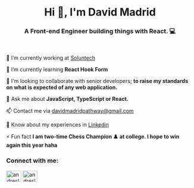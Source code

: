 <h1 align="center">Hi 👋, I'm David Madrid</h1>

<h3 align="center">A Front-end Engineer building things with React. 💻</h3> <br>

🔭 I’m currently working at [Soluntech](https://www.soluntech.com/)

🌱 I’m currently learning **React Hook Form**

🤝 I'm looking to collaborate with senior developers; **to raise my standards on what is expected of any web application.**

💬 Ask me about **JavaScript, TypeScript or React.**

📫 Contact me via davidmadridpathway@gmail.com

📄 Know about my experiences in [Linkedin](https://www.linkedin.com/in/david-madrid-0809211a1/)<br>

⚡ Fun fact **I am two-time Chess Champion ♟️ at college. I hope to win again this year haha**

<h3 align="left">Connect with me:</h3>
<p align="left">
<a href="https://twitter.com/dmadridyOficial" target="blank"><img align="center" src="https://raw.githubusercontent.com/rahuldkjain/github-profile-readme-generator/master/src/images/icons/Social/twitter.svg" alt="andreslemusm1" height="30" width="40" /></a>
<a href="https://www.linkedin.com/in/david-madrid-0809211a1/" target="blank"><img align="center" src="https://raw.githubusercontent.com/rahuldkjain/github-profile-readme-generator/master/src/images/icons/Social/linked-in-alt.svg" alt="andreslemusm" height="30" width="40" /></a>
</p>
